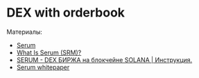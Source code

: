 # DEX with orderbook

Материалы:
* [Serum](https://portal.projectserum.com/)
* [What Is Serum (SRM)?](https://academy.shrimpy.io/post/what-is-serum-srm)
* [SERUM - DEX БИРЖА на блокчейне SOLANA | Инструкция.](https://www.youtube.com/watch?v=0BmsySVxWtI)
* [Serum whitepaper](https://assets.website-files.com/61382d4555f82a75dc677b6f/61384a6d5c937269dbed185c_serum_white_paper.88d98f84.pdf)
